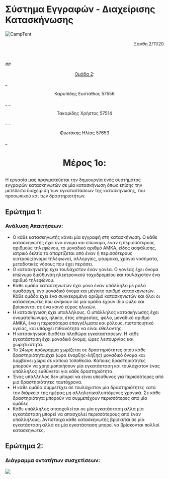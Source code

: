 # Σύστημα Εγγραφών - Διαχείρισης Κατασκήνωσης
![CampTent](https://external-content.duckduckgo.com/iu/?u=https%3A%2F%2Fcdn.pixabay.com%2Fphoto%2F2017%2F03%2F24%2F02%2F40%2Fcamping-2169976_960_720.png&f=1&nofb=1)
<p style="text-align:right;">Ξάνθη 2/11/20</p>
<br>
<br>
## <p style="text-align:center;"><u>Ομάδα 2</u>:</p>
_<p style="text-align:center;">Καρυπίδης Ευστάθιος 57556</p>_
_<p style="text-align:center;">Τακαρίδης Χρήστος 57514</p>_
_<p style="text-align:center;">Φιωτάκης Ηλίας 57653</p>_

<div style="page-break-after: always; break-after: page;"></div>

# <p style="text-align:center">Μέρος 1ο:</p>

Η εργασία μας πραγματεύεται την δημιουργία ενός συστήματος εγγραφών κατασκηνωτών σε μία κατασκήνωση όπως επίσης την μετέπειτα διαχείριση των εγκαταστάσεων της κατασκήνωσης, του προσωπικού και των δραστηριοτήτων.

## Ερώτημα 1:

###  Ανάλυση Απαιτήσεων:

+ Ο κάθε κατασκηνωτής κάνει μία εγγραφή στη κατασκήνωση. Ο κάθε κατασκηνωτής έχει ένα όνομα και επώνυμο, έναν η περισσότερους αριθμούς τηλεφώνου, το μοναδικό αριθμό ΑΜΚΑ, είδος ασφάλισης, ιατρικό δελτίο το απαρτίζεται από έναν ή περισσότερους γιατρούς(όνομα τηλέφωνο), αλλεργίες, φάρμακα, χρόνια νοσήματα, μεταδοτικές νόσους που έχει περάσει.
+ Ο κατασκηνωτής έχει τουλάχιστον έναν γονέα. Ο γονέας έχει όνομα επώνυμο διεύθυνση ηλεκτρονικού ταχυδρομείου και τουλάχιστον ένα αριθμό τηλεφώνου.
+ Κάθε ομάδα κατασκηνωτών έχει μόνο έναν υπάλληλο με ρόλο ομαδάρχη, ένα μοναδικό όνομα και μέγιστο αριθμό κατασκηνωτών. Κάθε ομάδα έχει ένα συγκεκριμένο αριθμό κατασκηνωτών και όλοι οι κατασκηνωτές που ανήκουν σε μία ομάδα έχουν ίδιο φύλο και βρίσκονται σε ένα κοινό εύρος ηλικιών. 
+ Η κατασκήνωση έχει υπαλλήλους. Ο υπάλληλος κατασκήνωσης έχει ονοματεπώνυμο, ηλικία, έτος υπηρεσίας, φύλο, μοναδικό αριθμό ΑΜΚΑ, ένα η περισσότερα επαγγέλματα και ρόλους, πιστοποιητικό υγείας, και υπάρχει πιθανότητα να είναι εθελοντής. 
+ Η κατασκήνωση διαθέτει πληθώρα εγκαταστάσεων. Η κάθε εγκατάσταση έχει μοναδικό όνομα, ώρες λειτουργίας και χωρητικότητα. 
+ Το 24ωρο πρόγραμμα χωρίζεται σε δραστηριότητες όπου κάθε δραστηριότητα,έχει (ώρα έναρξης-λήξης) μοναδικό όνομα και λαμβάνει χώρα σε κάποια τοποθεσία. Κάποιες δραστηριότητες μπορούν να χρησιμοποιήσουν μία εγκατάσταση και τουλάχιστον ένας υπάλληλος ευθύνεται για κάθε δραστηριότητα.
+ Ένας υπάλληλος δεν μπορεί να είναι υπεύθυνος για περισσότερες από μια δραστηριότητες ταυτόχρονα. 
+ Η κάθε ομάδα συμμετέχει σε τουλάχιστον μία δραστηριότητες κατά την διάρκεια της ημέρας μη αλληλεπικαλυπτόμενες χρονικά. Σε κάθε δραστηριότητα μπορούν να συμμετέχουν περισσότερες από μία ομάδες
+ Κάθε υπάλληλος απασχολείται σε μία εγκατάσταση αλλά μία εγκατάσταση μπορεί να απασχολεί περισσότερους από έναν υπαλλήλους. Αντίστοιχα κάθε κατασκηνωτής βρίσκεται σε μία εγκατάσταση αλλά σε μία εγκατάσταση μπορεί να βρίσκονται πολλοί κατασκηνωτές. 

<div style="page-break-after: always; break-after: page;"></div>

## Ερώτημα 2:

### Διάγραμμα οντοτήτων συσχετίσεων:

![](/home/chritaka/repos/other/databaseslab2021/ED/ED_GR.png)